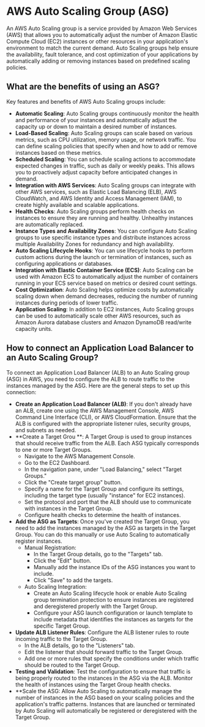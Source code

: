 # AWS Auto Scaling Group (ASG)
An AWS Auto Scaling group is a service provided by Amazon Web Services (AWS) that allows you to automatically adjust the number of Amazon Elastic Compute Cloud (EC2) instances or other resources in your application's environment to match the current demand. Auto Scaling groups help ensure the availability, fault tolerance, and cost optimization of your applications by automatically adding or removing instances based on predefined scaling policies.

## What are the benefits of using an ASG?
Key features and benefits of AWS Auto Scaling groups include:

- **Automatic Scaling**: Auto Scaling groups continuously monitor the health and performance of your instances and automatically adjust the capacity up or down to maintain a desired number of instances.
- **Load-Based Scaling**: Auto Scaling groups can scale based on various metrics, such as CPU utilization, memory usage, or network traffic. You can define scaling policies that specify when and how to add or remove instances based on these metrics.
- **Scheduled Scaling**: You can schedule scaling actions to accommodate expected changes in traffic, such as daily or weekly peaks. This allows you to proactively adjust capacity before anticipated changes in demand.
- **Integration with AWS Services**: Auto Scaling groups can integrate with other AWS services, such as Elastic Load Balancing (ELB), AWS CloudWatch, and AWS Identity and Access Management (IAM), to create highly available and scalable applications.
- **Health Checks**: Auto Scaling groups perform health checks on instances to ensure they are running and healthy. Unhealthy instances are automatically replaced.
- **Instance Types and Availability Zones**: You can configure Auto Scaling groups to use specific instance types and distribute instances across multiple Availability Zones for redundancy and high availability.
- **Auto Scaling Lifecycle Hooks**: You can use lifecycle hooks to perform custom actions during the launch or termination of instances, such as configuring applications or databases.
- **Integration with Elastic Container Service (ECS)**: Auto Scaling can be used with Amazon ECS to automatically adjust the number of containers running in your ECS service based on metrics or desired count settings.
- **Cost Optimization**: Auto Scaling helps optimize costs by automatically scaling down when demand decreases, reducing the number of running instances during periods of lower traffic.
- **Application Scaling**: In addition to EC2 instances, Auto Scaling groups can be used to automatically scale other AWS resources, such as Amazon Aurora database clusters and Amazon DynamoDB read/write capacity units.

## How to connect an Application Load Balancer to an Auto Scaling Group?
To connect an Application Load Balancer (ALB) to an Auto Scaling group (ASG) in AWS, you need to configure the ALB to route traffic to the instances managed by the ASG. Here are the general steps to set up this connection:

- **Create an Application Load Balancer (ALB)**:
If you don't already have an ALB, create one using the AWS Management Console, AWS Command Line Interface (CLI), or AWS CloudFormation. Ensure that the ALB is configured with the appropriate listener rules, security groups, and subnets as needed.
- **Create a Target Grou **:
A Target Group is used to group instances that should receive traffic from the ALB. Each ASG typically corresponds to one or more Target Groups.
  - Navigate to the AWS Management Console.
  - Go to the EC2 Dashboard.
  - In the navigation pane, under "Load Balancing," select "Target Groups."
  - Click the "Create target group" button.
  - Specify a name for the Target Group and configure its settings, including the target type (usually "instance" for EC2 instances).
  - Set the protocol and port that the ALB should use to communicate with instances in the Target Group.
  - Configure health checks to determine the health of instances.
- **Add the ASG as Targets**:
Once you've created the Target Group, you need to add the instances managed by the ASG as targets in the Target Group. You can do this manually or use Auto Scaling to automatically register instances.
  - Manual Registration:
    - In the Target Group details, go to the "Targets" tab.
    - Click the "Edit" button.
    - Manually add the instance IDs of the ASG instances you want to include.
    - Click "Save" to add the targets.
  - Auto Scaling Integration:
    - Create an Auto Scaling lifecycle hook or enable Auto Scaling group termination protection to ensure instances are registered and deregistered properly with the Target Group.
    - Configure your ASG launch configuration or launch template to include metadata that identifies the instances as targets for the specific Target Group.
- **Update ALB Listener Rules**:
Configure the ALB listener rules to route incoming traffic to the Target Group.
  - In the ALB details, go to the "Listeners" tab.
  - Edit the listener that should forward traffic to the Target Group.
  - Add one or more rules that specify the conditions under which traffic should be routed to the Target Group.
- **Testing and Validation**:
Test the configuration to ensure that traffic is being properly routed to the instances in the ASG via the ALB. Monitor the health of instances using the Target Group health checks.
- **Scale the ASG:
Allow Auto Scaling to automatically manage the number of instances in the ASG based on your scaling policies and the application's traffic patterns. Instances that are launched or terminated by Auto Scaling will automatically be registered or deregistered with the Target Group.

